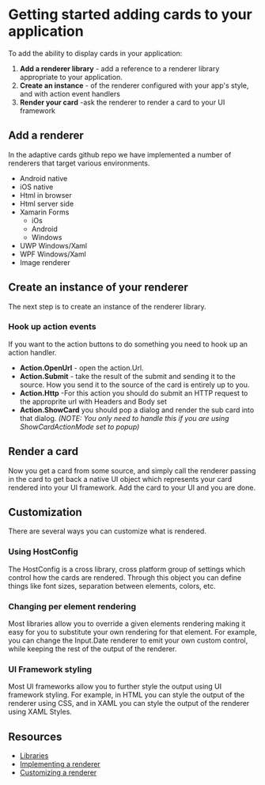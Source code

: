 # Getting started adding cards to your application
To add the ability to display cards in your application:

1. **Add a renderer library** - add a reference to a renderer library appropriate to your application.
2. **Create an instance** - of the renderer configured with your app's style, and with action event handlers
3. **Render your card** -ask the renderer to render a card to your UI framework

## Add a renderer
In the adaptive cards github repo we have implemented a number of renderers that target various environments.

* Android native
* iOS native
* Html in browser
* Html server side
* Xamarin Forms
  * iOs
  * Android
  * Windows
* UWP Windows/Xaml
* WPF Windows/Xaml
* Image renderer


## Create an instance of your renderer
The next step is to create an instance of the renderer library. 

### Hook up action events
If you want to the action buttons to do something you need to hook up an action handler.

* **Action.OpenUrl** - open the action.Url.  
* **Action.Submit** - take  the result of the submit and sending it to the source. How you 
send it to the source of the card is entirely up to you.
* **Action.Http** -For this action you should do submit an HTTP request to the approprite url with Headers and Body set
* **Action.ShowCard**  you should pop a dialog and render the sub card into that dialog. *(NOTE: You only need to handle this if you are using ShowCardActionMode set to popup)*
 

## Render a card
Now you get a card from some source, and simply call the renderer passing in the card to get back a native UI object which
represents your card rendered into your UI framework.  Add the card to your UI and you are done.

## Customization
There are several ways you can customize what is rendered. 

### Using HostConfig
The HostConfig is a cross library, cross platform group of settings which control how the cards are rendered.  Through this 
object you can define things like font sizes, separation between elements, colors, etc. 

### Changing per element rendering
Most libraries allow you to override a given elements rendering making it easy for you to substitute your own rendering
for that element.  For example, you can change the Input.Date renderer to emit your own custom control, while keeping
the rest of the output of the renderer.

### UI Framework styling
Most UI frameworks allow you to further style the output using UI framework styling.  For example, in HTML you can style
the output of the renderer using CSS, and in XAML you can style the output of the renderer using XAML Styles.

## Resources
* [Libraries](/documentation/#display-libraries) 
* [Implementing a renderer](/documentation/#disply-implementingrenderer) 
* [Customizing a renderer](/documentation/#display-customizingrenderer) 




